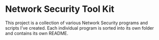 # Network Security Tool Kit
This project is a collection of various Network Security programs and scripts I've created.
Each individual program is sorted into its own folder and contains its own README.
